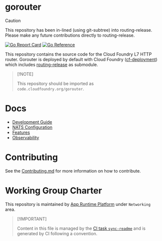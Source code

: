 # gorouter

> [!CAUTION]
> This repository has been in-lined (using git-subtree) into routing-release. Please make any
> future contributions directly to routing-release.

[![Go Report
Card](https://goreportcard.com/badge/code.cloudfoundry.org/gorouter)](https://goreportcard.com/report/code.cloudfoundry.org/gorouter)
[![Go
Reference](https://pkg.go.dev/badge/code.cloudfoundry.org/gorouter.svg)](https://pkg.go.dev/code.cloudfoundry.org/gorouter)

This repository contains the source code for the Cloud Foundry L7 HTTP
router. Gorouter is deployed by default with Cloud Foundry
([cf-deployment](https://github.com/cloudfoundry/cf-deployment)) which
includes
[routing-release](https://github.com/cloudfoundry/routing-release) as
submodule.

> \[!NOTE\]
>
> This repository should be imported as
> `code.cloudfoundry.org/gorouter`.

# Docs

-   [Development Guide](./docs/01-development-guide.md)
-   [NATS Configuration](./docs/02-nats-configurations.md)
-   [Features](./docs/03-features.md)
-   [Observability](./docs/04-observability.md)

# Contributing

See the [Contributing.md](./.github/CONTRIBUTING.md) for more
information on how to contribute.

# Working Group Charter

This repository is maintained by [App Runtime
Platform](https://github.com/cloudfoundry/community/blob/main/toc/working-groups/app-runtime-platform.md)
under `Networking` area.

> \[!IMPORTANT\]
>
> Content in this file is managed by the [CI task
> `sync-readme`](https://github.com/cloudfoundry/wg-app-platform-runtime-ci/blob/main/shared/tasks/sync-readme/metadata.yml)
> and is generated by CI following a convention.

